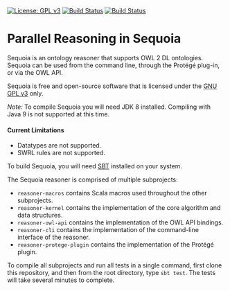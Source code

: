 [![License: GPL v3](https://img.shields.io/badge/license-GNU%20GPL%20v3-blue.svg)](https://www.gnu.org/licenses/gpl-3.0)
[![Build Status](https://travis-ci.org/andrewdbate/Sequoia.svg?branch=master)](https://travis-ci.org/andrewdbate/Sequoia)
[![Build Status](https://ci.appveyor.com/api/projects/status/github/andrewdbate/Sequoia?branch=master&svg=true)](https://ci.appveyor.com/project/andrewdbate/sequoia)

# Parallel Reasoning in Sequoia

Sequoia is an ontology reasoner that supports OWL 2 DL ontologies. Sequoia can be used from the command line, through
the Protégé plug-in, or via the OWL API.

Sequoia is free and open-source software that is licensed under the [GNU GPL v3](https://github.com/andrewdbate/Sequoia/blob/master/LICENSE) only.

_Note:_ To compile Sequoia you will need JDK 8 installed. Compiling with Java 9 is not supported at this time.

#### Current Limitations
 * Datatypes are not supported.
 * SWRL rules are not supported.

To build Sequoia, you will need [SBT](https://www.scala-sbt.org/) installed on your system.

The Sequoia reasoner is comprised of multiple subprojects:
 * `reasoner-macros` contains Scala macros used throughout the other subprojects.
 * `reasoner-kernel` contains the implementation of the core algorithm and data structures.
 * `reasoner-owl-api` contains the implementation of the OWL API bindings.
 * `reasoner-cli` contains the implementation of the command-line interface of the reasoner.
 * `reasoner-protege-plugin` contains the implementation of the Protégé plugin.

To compile all subprojects and run all tests in a single command, first clone this repository,
and then from the root directory, type `sbt test`. The tests will take several minutes to complete.

